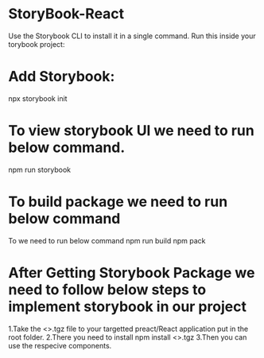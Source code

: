 # StoryBook-React

Use the Storybook CLI to install it in a single command. Run this inside your torybook project:

# Add Storybook:
npx storybook init

# To view storybook UI we need to run below command.
npm run storybook

# To build package we need to run below command
To we need to run below command
npm run build
npm pack

# After Getting Storybook Package we need to follow below steps to implement storybook in our project
1.Take the <>.tgz file to your targetted preact/React application put in the root folder.
2.There you need to install npm install <>.tgz
3.Then you can use the respecive components.



